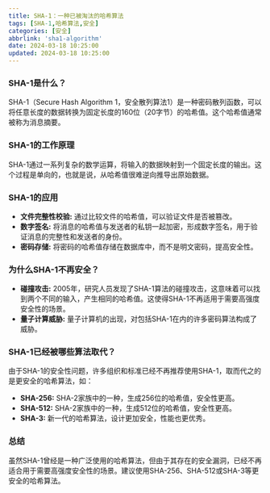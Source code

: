 ```yaml
---
title: SHA-1：一种已被淘汰的哈希算法
tags: [SHA-1,哈希算法,安全]
categories: [安全]
abbrlink: 'sha1-algorithm'
date: 2024-03-18 10:25:00
updated: 2024-03-18 10:25:00
---
```


### SHA-1是什么？

SHA-1（Secure Hash Algorithm 1，安全散列算法1）是一种密码散列函数，可以将任意长度的数据转换为固定长度的160位（20字节）的哈希值。这个哈希值通常被称为消息摘要。

### SHA-1的工作原理

SHA-1通过一系列复杂的数学运算，将输入的数据映射到一个固定长度的输出。这个过程是单向的，也就是说，从哈希值很难逆向推导出原始数据。

### SHA-1的应用

* **文件完整性校验:** 通过比较文件的哈希值，可以验证文件是否被篡改。
* **数字签名:** 将消息的哈希值与发送者的私钥一起加密，形成数字签名，用于验证消息的完整性和发送者的身份。
* **密码存储:** 将密码的哈希值存储在数据库中，而不是明文密码，提高安全性。

### 为什么SHA-1不再安全？

* **碰撞攻击:** 2005年，研究人员发现了SHA-1算法的碰撞攻击，这意味着可以找到两个不同的输入，产生相同的哈希值。这使得SHA-1不再适用于需要高强度安全性的场景。
* **量子计算威胁:** 量子计算机的出现，对包括SHA-1在内的许多密码算法构成了威胁。

### SHA-1已经被哪些算法取代？

由于SHA-1的安全性问题，许多组织和标准已经不再推荐使用SHA-1，取而代之的是更安全的哈希算法，如：

* **SHA-256:** SHA-2家族中的一种，生成256位的哈希值，安全性更高。
* **SHA-512:** SHA-2家族中的一种，生成512位的哈希值，安全性更高。
* **SHA-3:** 新一代的哈希算法，设计更加安全，性能也更优秀。

### 总结

虽然SHA-1曾经是一种广泛使用的哈希算法，但由于其存在的安全漏洞，已经不再适合用于需要高强度安全性的场景。建议使用SHA-256、SHA-512或SHA-3等更安全的哈希算法。